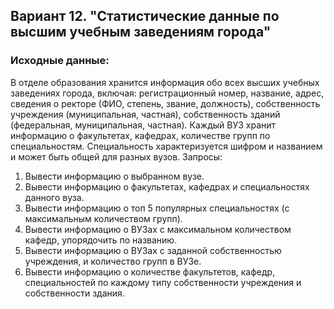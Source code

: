 ## Вариант 12. "Статистические данные по высшим учебным заведениям города"
### Исходные данные:
  В отделе образования хранится информация обо всех высших учебных заведениях города, включая: регистрационный номер, название, адрес, сведения о ректоре (ФИО, степень, звание, должность), собственность учреждения (муниципальная, частная), собственность зданий (федеральная, муниципальная, частная).
Каждый ВУЗ хранит информацию о факультетах, кафедрах, количестве групп по специальностям. Специальность характеризуется шифром и названием и может быть общей для разных вузов.
Запросы:
  1.	Вывести информацию о выбранном вузе.
  2.	Вывести информацию о факультетах, кафедрах и специальностях данного вуза.
  3.	Вывести информацию о топ 5 популярных специальностях (с максимальным количеством групп).
  4.	Вывести информацию о ВУЗах с максимальном количеством кафедр, упорядочить по названию.
  5.	Вывести информацию о ВУЗах с заданной собственностью учреждения, и количество групп в ВУЗе.
  6.	Вывести информацию о количестве факультетов, кафедр, специальностей по каждому типу собственности учреждения и собственности здания. 

